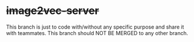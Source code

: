 # ~~image2vec-server~~
This branch is just to code with/without any specific purpose and share it with teammates.
This branch should NOT BE MERGED to any other branch.